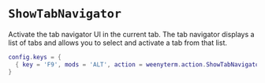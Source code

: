 # `ShowTabNavigator`

Activate the tab navigator UI in the current tab.  The tab
navigator displays a list of tabs and allows you to select
and activate a tab from that list.

```lua
config.keys = {
  { key = 'F9', mods = 'ALT', action = weenyterm.action.ShowTabNavigator },
}
```


